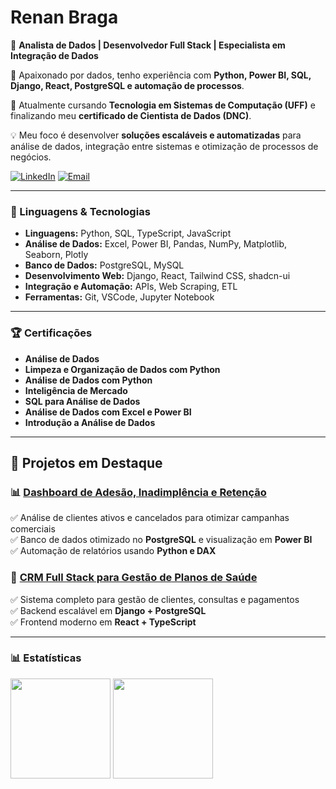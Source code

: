 # **Renan Braga**

🎯 **Analista de Dados | Desenvolvedor Full Stack | Especialista em Integração de Dados**  

🚀 Apaixonado por dados, tenho experiência com **Python, Power BI, SQL, Django, React, PostgreSQL e automação de processos**.  

📍 Atualmente cursando **Tecnologia em Sistemas de Computação (UFF)** e finalizando meu **certificado de Cientista de Dados (DNC)**.  

💡 Meu foco é desenvolver **soluções escaláveis e automatizadas** para análise de dados, integração entre sistemas e otimização de processos de negócios.

[![LinkedIn](https://img.shields.io/badge/LinkedIn-0077B5?style=for-the-badge&logo=linkedin&logoColor=white)](https://www.linkedin.com/in/renanmrbraga)
[![Email](https://img.shields.io/badge/Email-D14836?style=for-the-badge&logo=gmail&logoColor=white)](mailto:renanmbraga@outlook.com)

---

### 🤖 Linguagens & Tecnologias

- **Linguagens:** Python, SQL, TypeScript, JavaScript
- **Análise de Dados:** Excel, Power BI, Pandas, NumPy, Matplotlib, Seaborn, Plotly
- **Banco de Dados:** PostgreSQL, MySQL
- **Desenvolvimento Web:** Django, React, Tailwind CSS, shadcn-ui
- **Integração e Automação:** APIs, Web Scraping, ETL
- **Ferramentas:** Git, VSCode, Jupyter Notebook

---

### 🏆 Certificações

- **Análise de Dados**
- **Limpeza e Organização de Dados com Python**
- **Análise de Dados com Python**
- **Inteligência de Mercado**
- **SQL para Análise de Dados**
- **Análise de Dados com Excel e Power BI**
- **Introdução a Análise de Dados**

<p></p>

---  

## 📂 **Projetos em Destaque**  

### 📊 **[Dashboard de Adesão, Inadimplência e Retenção](#)**  
✅ Análise de clientes ativos e cancelados para otimizar campanhas comerciais  
✅ Banco de dados otimizado no **PostgreSQL** e visualização em **Power BI**  
✅ Automação de relatórios usando **Python e DAX**  

### 🏥 **[CRM Full Stack para Gestão de Planos de Saúde](#)**  
✅ Sistema completo para gestão de clientes, consultas e pagamentos  
✅ Backend escalável em **Django + PostgreSQL**  
✅ Frontend moderno em **React + TypeScript**  

---

### 📊 Estatísticas

<p align="left">
   <img height="160px" src="https://github-readme-stats.vercel.app/api?username=renanmrbraga&show_icons=true&theme=dark&locale=pt-br" />
   <img height="160px" src="https://github-readme-stats.vercel.app/api/top-langs/?username=renanmrbraga&layout=compact&langs_count=10&theme=dark&locale=pt-br" />
</p>

